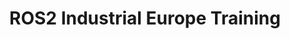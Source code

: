 ---
organiser: ROS-Industrial Europe
comments: false
start_date: 2021-11-16 09:00:00+00:00
end_date: 2021-11-19 14:00:00+00:00
location: Fraunhofer IPA, Stuttgart
slug: 2021-11-16-ROS-Industrial-Europe-Training
title: ROS2 Industrial Europe Training
description: After successfully conducting 15 ROS-Industrial trainings in 2018 - 2020 at Fraunhofer IPA, we are offering our consildated course for ROS2 in 2021. You can now register for our ROS2 Industrial Training.
registration: eventbrite.com
---